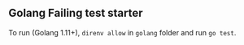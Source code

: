 ## Golang Failing test starter

To run (Golang 1.11+), `direnv allow` in `golang` folder and run `go test`.
